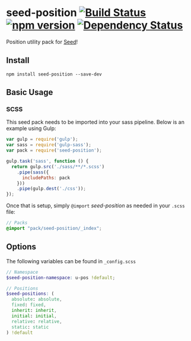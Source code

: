 # seed-position [![Build Status](https://travis-ci.org/helpscout/seed-position.svg?branch=master)](https://travis-ci.org/helpscout/seed-position) [![npm version](https://badge.fury.io/js/seed-position.svg)](https://badge.fury.io/js/seed-position) [![Dependency Status](https://david-dm.org/helpscout/seed-position.svg)](https://david-dm.org/helpscout/seed-position)

Position utility pack for [Seed](https://github.com/helpscout/seed)!

## Install
```
npm install seed-position --save-dev
```


## Basic Usage

### SCSS
This seed pack needs to be imported into your sass pipeline. Below is an example using Gulp:


```javascript
var gulp = require('gulp');
var sass = require('gulp-sass');
var pack = require('seed-position');

gulp.task('sass', function () {
  return gulp.src('./sass/**/*.scss')
    .pipe(sass({
      includePaths: pack
    }))
    .pipe(gulp.dest('./css'));
});
```

Once that is setup, simply `@import` *seed-position* as needed in your `.scss` file:

```scss
// Packs
@import "pack/seed-position/_index";
```

## Options

The following variables can be found in `_config.scss`

```scss
// Namespace
$seed-position-namespace: u-pos !default;

// Positions
$seed-positions: (
  absolute: absolute,
  fixed: fixed,
  inherit: inherit,
  initial: initial,
  relative: relative,
  static: static
) !default
```
